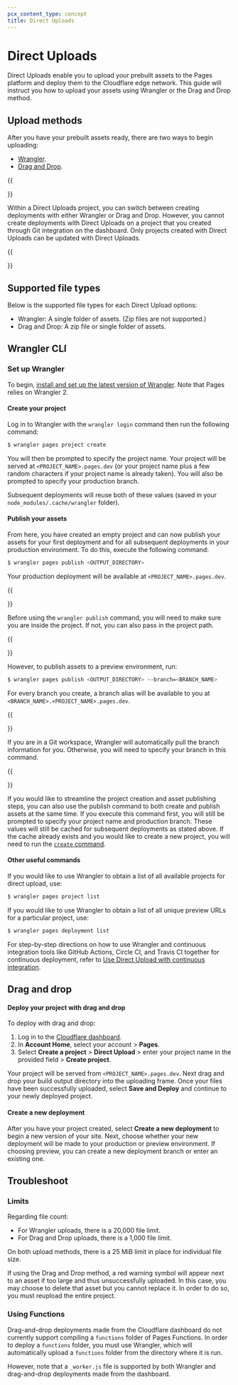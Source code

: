 ```yaml
---
pcx_content_type: concept
title: Direct Uploads
---
```


# Direct Uploads

Direct Uploads enable you to upload your prebuilt assets to the Pages platform and deploy them to the Cloudflare edge network. This guide will instruct you how to upload your assets using Wrangler or the Drag and Drop method.

## Upload methods

After you have your prebuilt assets ready, there are two ways to begin uploading: 

* [Wrangler](/pages/platform/direct-upload/#wrangler-cli).
* [Drag and Drop](/pages/platform/direct-upload/#drag-and-drop).

{{<Aside type= "note">}}
  
Within a Direct Uploads project, you can switch between creating deployments with either Wrangler or Drag and Drop. However, you cannot create deployments with Direct Uploads on a project that you created through Git integration on the dashboard. Only projects created with Direct Uploads can be updated with Direct Uploads.

{{</Aside>}}

## Supported file types

Below is the supported file types for each Direct Upload options:
* Wrangler: A single folder of assets. (Zip files are not supported.)
* Drag and Drop: A zip file or single folder of assets.

## Wrangler CLI 

### Set up Wrangler

To begin, [install and set up the latest version of Wrangler](/workers/wrangler/install-and-update/). Note that Pages relies on Wrangler 2.

#### Create your project

Log in to Wrangler with the `wrangler login` command then run the following command:

```sh
$ wrangler pages project create
```

You will then be prompted to specify the project name. Your project will be served at `<PROJECT_NAME>.pages.dev` (or your project name plus a few random characters if your project name is already taken). You will also be prompted to specify your production branch. 

Subsequent deployments will reuse both of these values (saved in your `node_modules/.cache/wrangler` folder).


#### Publish your assets

From here, you have created an empty project and can now publish your assets for your first deployment and for all subsequent deployments in your production environment. To do this, execute the following command:

```sh
$ wrangler pages publish <OUTPUT_DIRECTORY>
```

Your production deployment will be available at `<PROJECT_NAME>.pages.dev`.
 
{{<Aside type= "note">}}

Before using the `wrangler publish` command, you will need to make sure you are inside the project. If not, you can also pass in the project path. 

{{</Aside>}}
 
However, to publish assets to a preview environment, run: 

```sh
$ wrangler pages publish <OUTPUT_DIRECTORY> --branch=<BRANCH_NAME>
```

For every branch you create, a branch alias will be available to you at `<BRANCH_NAME>.<PROJECT_NAME>.pages.dev`. 

{{<Aside type= "note">}}

If you are in a Git workspace, Wrangler will automatically pull the branch information for you. Otherwise, you will need to specify your branch in this command.

{{</Aside>}}

If you would like to streamline the project creation and asset publishing steps, you can also use the publish command to both create and publish assets at the same time. If you execute this command first, you will still be prompted to specify your project name and production branch. These values will still be cached for subsequent deployments as stated above. If the cache already exists and you would like to create a new project, you will need to run the [`create` command](#create-your-project). 

#### Other useful commands

If you would like to use Wrangler to obtain a list of all available projects for direct upload, use:

```sh
$ wrangler pages project list
```

If you would like to use Wrangler to obtain a list of all unique preview URLs for a particular project, use:

```sh
$ wrangler pages deployment list
```

For step-by-step directions on how to use Wrangler and continuous integration tools like GitHub Actions, Circle CI, and Travis CI together for continuous deployment, refer to [Use Direct Upload with continuous integration](/pages/how-to/use-direct-upload-with-continuous-integration/). 

## Drag and drop

#### Deploy your project with drag and drop

To deploy with drag and drop:

1. Log in to the [Cloudflare dashboard](https://dash.cloudflare.com/login).
2. In **Account Home**, select your account > **Pages**.
3. Select **Create a project** > **Direct Upload** > enter your project name in the provided field > **Create project**. 

Your project will be served from `<PROJECT_NAME>.pages.dev`. Next drag and drop your build output directory into the uploading frame. Once your files have been successfully uploaded, select **Save and Deploy** and continue to your newly deployed project. 

#### Create a new deployment

After you have your project created, select **Create a new deployment** to begin a new version of your site. Next, choose whether your new deployment will be made to your production or preview environment. If choosing preview, you can create a new deployment branch or enter an existing one. 

## Troubleshoot

### Limits

Regarding file count:

* For Wrangler uploads, there is a 20,000 file limit.
* For Drag and Drop uploads, there is a 1,000 file limit.

On both upload methods, there is a 25 MiB limit in place for individual file size. 


If using the Drag and Drop method, a red warning symbol will appear next to an asset if too large and thus unsuccessfully uploaded. In this case, you may choose to delete that asset but you cannot replace it. In order to do so, you must reupload the entire project.

### Using Functions

Drag-and-drop deployments made from the Cloudflare dashboard do not currently support compiling a `functions` folder of Pages Functions. In order to deploy a `functions` folder, you must use Wrangler, which will automatically upload a `functions` folder from the directory where it is run.

However, note that a `_worker.js` file is supported by both Wrangler and drag-and-drop deployments made from the dashboard.



